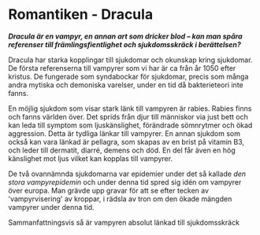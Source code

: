 # Romantiken - Dracula

***Dracula är en vampyr, en annan art som dricker blod – kan man spåra referenser till främlingsfientlighet och sjukdomsskräck i berättelsen?***

Dracula har starka kopplingar till sjukdomar och okunskap kring sjukdomar. De första referenserna till vampyrer som vi har är ca från år 1050 efter kristus. De fungerade som syndabockar för sjukdomar, precis som många andra mytiska och demoniska varelser, under en tid då bakterieteori inte fanns.

En möjlig sjukdom som visar stark länk till vampyren är rabies. Rabies finns och fanns världen över. Det sprids från djur till människor via just bett och kan leda till symptom som ljuskänslighet, förändrade sömnrytmer och ökad aggression. Detta är tydliga länkar till vampyrer. En annan sjukdom som också kan vara länkad är pellagra, som skapas av en brist på vitamin B3, och leder till dermatit, diarré, demens och död. En del får även en hög känslighet mot ljus vilket kan kopplas till vampyrer.

De två ovannämnda sjukdomarna var epidemier under det så kallade *den stora vampyrepidemin* och under denna tid spred sig idén om vampyrer över europa. Man grävde upp gravar för att se efter tecken av 'vampyrvisering' av kroppar, i rädsla av tron om den ökade mängden vampyrer under denna tid.

Sammanfattningsvis så är vampyren absolut länkad till sjukdomsskräck